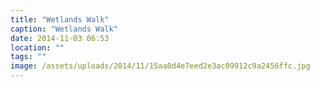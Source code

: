 ```yaml
---
title: "Wetlands Walk"
caption: "Wetlands Walk"
date: 2014-11-03 06:53
location: ""
tags: ""
image: /assets/uploads/2014/11/15aa0d4e7eed2e3ac09912c9a2456ffc.jpg
---
```

